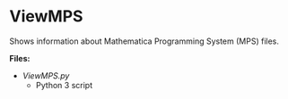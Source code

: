 # ViewMPS  

Shows information about Mathematica Programming System (MPS) files.  

**Files:**  
- *ViewMPS.py*  
  - Python 3 script  
 
